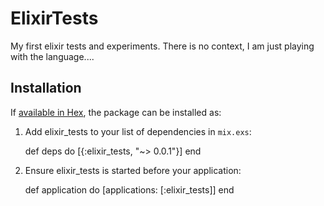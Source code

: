 # ElixirTests

My first elixir tests and experiments. There is no context, I am just playing with the language....

## Installation

If [available in Hex](https://hex.pm/docs/publish), the package can be installed as:

  1. Add elixir_tests to your list of dependencies in `mix.exs`:

        def deps do
          [{:elixir_tests, "~> 0.0.1"}]
        end

  2. Ensure elixir_tests is started before your application:

        def application do
          [applications: [:elixir_tests]]
        end
